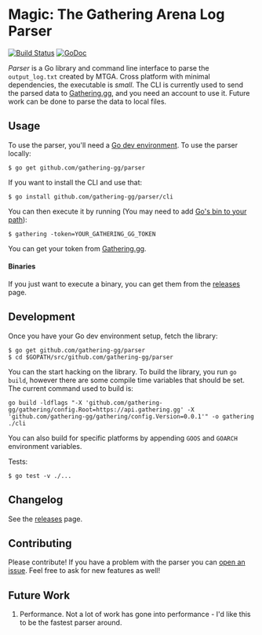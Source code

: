 # Magic: The Gathering Arena Log Parser #
[![Build Status](https://travis-ci.org/gathering-gg/parser.svg?branch=master)](https://travis-ci.org/gathering-gg/parser)
[![GoDoc](https://godoc.org/github.com/gathering-gg/parser?status.svg)](https://godoc.org/github.com/gathering-gg/parser)

_Parser_ is a Go library and command line interface to parse the
`output_log.txt` created by MTGA. Cross platform with minimal dependencies, the
executable is _small_. The CLI is currently used to send the parsed data to
[Gathering.gg](https://gathering.gg), and you need an account to use it. Future
work can be done to parse the data to local files.

## Usage ##
To use the parser, you'll need a [Go dev
environment](https://golang.org/doc/install). To use the parser locally:

```
$ go get github.com/gathering-gg/parser
```

If you want to install the CLI and use that:
```
$ go install github.com/gathering-gg/parser/cli
```
You can then execute it by running (You may need to add [Go's bin to your
path](https://github.com/golang/go/wiki/GOPATH)):
```
$ gathering -token=YOUR_GATHERING_GG_TOKEN
```
You can get your token from [Gathering.gg](https://gathering.gg).

#### Binaries ####
If you just want to execute a binary, you can get them from the
[releases](https://github.com/gathering-gg/parser/releases) page.

## Development ##
Once you have your Go dev environment setup, fetch the library:

```
$ go get github.com/gathering-gg/parser
$ cd $GOPATH/src/github.com/gathering-gg/parser
```

You can the start hacking on the library. To build the library, you run `go
build`, however there are some compile time variables that should be set. The
current command used to build is:

```
go build -ldflags "-X 'github.com/gathering-gg/gathering/config.Root=https://api.gathering.gg' -X 'github.com/gathering-gg/gathering/config.Version=0.0.1'" -o gathering ./cli
```
You can also build for specific platforms by appending `GOOS` and `GOARCH`
environment variables.

Tests:
```
$ go test -v ./...
```


## Changelog ##
See the [releases](https://github.com/gathering-gg/parser/releases) page.

## Contributing ##
Please contribute! If you have a problem with the parser you can [open an
issue](https://github.com/gathering-gg/parser/issues/new). Feel free to ask for
new features as well!

## Future Work ##
1. Performance. Not a lot of work has gone into performance - I'd like this to be the fastest parser around.

